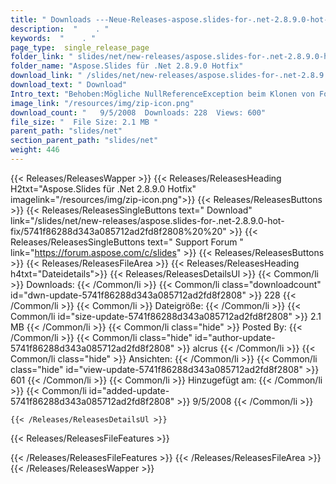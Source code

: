 ```yaml
---
title: " Downloads ---Neue-Releases-aspose.slides-for-.net-2.8.9.0-hot-fix . "
description:  "    . " 
keywords:  "    . " 
page_type:  single_release_page
folder_link: " slides/net/new-releases/aspose.slides-for-.net-2.8.9.0-hot-fix/"
folder_name: "Aspose.Slides für .Net 2.8.9.0 Hotfix"
download_link: " /slides/net/new-releases/aspose.slides-for-.net-2.8.9.0-hot-fix/5741f86288d343a085712ad2fd8f2808"
download_text: " Download"
Intro_text: "Behoben:Mögliche NullReferenceException beim Klonen von Folien in 2.8.5 - 2.8.8 Hotfixe..."
image_link: "/resources/img/zip-icon.png"
download_count: "   9/5/2008  Downloads: 228  Views: 600"
file_size: "  File Size: 2.1 MB "
parent_path: "slides/net"
section_parent_path: "slides/net"
weight: 446
---
```


{{< Releases/ReleasesWapper >}}
  {{< Releases/ReleasesHeading H2txt="Aspose.Slides für .Net 2.8.9.0 Hotfix" imagelink="/resources/img/zip-icon.png">}}
  {{< Releases/ReleasesButtons >}}
    {{< Releases/ReleasesSingleButtons text=" Download" link="/slides/net/new-releases/aspose.slides-for-.net-2.8.9.0-hot-fix/5741f86288d343a085712ad2fd8f2808%20%20" >}}
    {{< Releases/ReleasesSingleButtons text=" Support Forum " link="https://forum.aspose.com/c/slides" >}}
  {{< Releases/ReleasesButtons >}}
  {{< Releases/ReleasesFileArea >}}
    {{< Releases/ReleasesHeading h4txt="Dateidetails">}}
    {{< Releases/ReleasesDetailsUl >}}
            {{< Common/li >}} Downloads: {{< /Common/li >}}
      {{< Common/li class="downloadcount" id="dwn-update-5741f86288d343a085712ad2fd8f2808" >}} 228 {{< /Common/li >}}
      {{< Common/li >}} Dateigröße: {{< /Common/li >}}
      {{< Common/li id="size-update-5741f86288d343a085712ad2fd8f2808" >}} 2.1 MB {{< /Common/li >}} 
      {{< Common/li  class="hide" >}} Posted By: {{< /Common/li >}} 
      {{< Common/li class="hide" id="author-update-5741f86288d343a085712ad2fd8f2808" >}} alcrus {{< /Common/li >}}
      {{< Common/li class="hide" >}} Ansichten: {{< /Common/li >}}
      {{< Common/li class="hide" id="view-update-5741f86288d343a085712ad2fd8f2808" >}} 601 {{< /Common/li >}}
      {{< Common/li >}} Hinzugefügt am: {{< /Common/li >}}
      {{< Common/li id="added-update-5741f86288d343a085712ad2fd8f2808" >}} 9/5/2008 {{< /Common/li >}} 

    {{< /Releases/ReleasesDetailsUl >}}

  {{< Releases/ReleasesFileFeatures >}}
      
  {{< /Releases/ReleasesFileFeatures >}}
 {{< /Releases/ReleasesFileArea >}}
{{< /Releases/ReleasesWapper >}}




